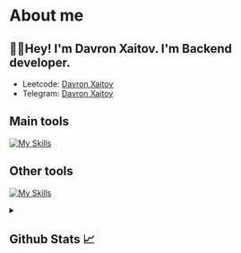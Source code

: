 # About me
<p><h2>👋🏻Hey! I'm Davron Xaitov. I'm Backend developer.</h2></p>

- Leetcode:                           [Davron Xaitov](https://leetcode.com/u/Davron_Xaitov/)
- Telegram:                           [Davron Xaitov](https://t.me/DeDavrich)
## Main tools
[![My Skills](https://skillicons.dev/icons?i=c,python,django,html,css,js)](https://skillicons.dev)

## Other tools
[![My Skills](https://skillicons.dev/icons?i=git,github,vscode,pycharm,notion,photoshop,discord,replit)](https://skillicons.dev)

<details>
  <summary><b><h2>Github Stats 📈 <h2></b></summary>
  <a href="https://github.com/DeDavrich">
    <p align="left">
      <img src="https://github-profile-summary-cards.vercel.app/api/cards/profile-details?username=DeDavrich&theme=github_dark">
      <img align="left" src="https://github-profile-summary-cards.vercel.app/api/cards/stats?username=DeDavrich&theme=github_dark">
      <img align="left" src="https://github-profile-summary-cards.vercel.app/api/cards/productive-time?username=DeDavrich&theme=github_dark&utcOffset=5"><br>
    </p>
  </a> 
</details>
